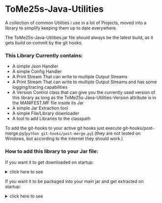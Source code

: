 # ToMe25s-Java-Utilities
A collection of common Utilities i use in a lot of Projects, moved into a library to simplify keeping them up to date everywhere.

The ToMe25s-Java-Utilities.jar file should always be the latest build, as it gets build on commit by the git hooks.

### This Library Currently contains:
 * A simple Json Handler
 * A simple Config Handler
 * A Print Stream That can write to multiple Output Streams
 * A Print Stream That can write to multiple Output Streams and has some logging/tracing capabilities
 * A Version Control class that can give you the currently used version of this library as long as the ToMe25s-Java-Utilities-Version attribute is in the MANIFEST.MF file inside its Jar
 * A simple Jar Extraction tool
 * A simple File/Library downloader
 * A tool to add Libraries to the classpath

To add the git-hooks to your active git hooks just execute git-hooks/post-merge.py(`python git-hooks/post-merge.py`).(they are not tested on Windows, but according to the internet they should work.)

### How to add this library to your Jar file:
If you want it to get downloaded on startup: <details><summary>click here to see</summary>

 1. copy the LibraryDownloader class and the LibraryLoader class into your project.
 2. add something like
 ```java
 LibraryLoader loader = new LibraryLoader(args);
 LibraryDownloader.downloadThis();
 loader.addThisToClasspath();
 ```
 to the start of your main method.
 
Note that you can't import any of this libraries classes in your main class if you do this, or else java will crash on startup,
also the LibraryLoader will probably restart your software once to add an Attribute to the MANIFEST.MF.
</details>

If you want it to be packaged into your main jar and get extracted on startup: <details><summary>click here to see</summary>

 1. copy the JarExtractor class and the LibraryLoader class into your project.
 2. add something like
 ```java
 JarExtractor.extractThis(new File(MainClass.class.getProtectionDomain().getCodeSource().getLocation().getPath()));
 loader.addThisToClasspath();
 ```
 to the start of your main method.
 
Note that you can't import any of this libraries classes in your main class if you do this, or else java will crash on startup,
also the LibraryLoader will probably restart your software once to add an Attribute to the MANIFEST.MF.
</details>
